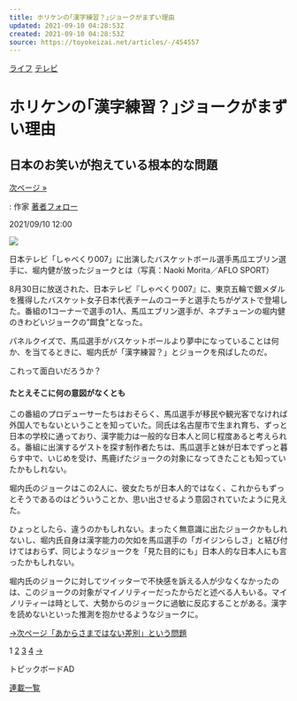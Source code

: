 ```yaml
---
title: ホリケンの｢漢字練習？｣ジョークがまずい理由
updated: 2021-09-10 04:28:53Z
created: 2021-09-10 04:28:53Z
source: https://toyokeizai.net/articles/-/454557
---
```


[ライフ](https://toyokeizai.net/list/genre/life)
[テレビ](https://toyokeizai.net/category/television)

# ホリケンの｢漢字練習？｣ジョークがまずい理由

## 日本のお笑いが抱えている根本的な問題

 [次ページ »](https://toyokeizai.net/articles/-/454557?page=2)

  : 作家    [著者フォロー](https://id.toyokeizai.net/fm/?author_id=3101&author_name=%E3%83%90%E3%82%A4%E3%82%A8%E3%83%BB%E3%83%9E%E3%82%AF%E3%83%8B%E3%83%BC%E3%83%AB&referer=%2Farticles%2F-%2F454557)

2021/09/10 12:00

![](https://tk.ismcdn.jp/mwimgs/9/f/1140/img_9f056e3cc1b37c306484e89f838c6f1b596592.jpg)

日本テレビ「しゃべくり007」に出演したバスケットボール選手馬瓜エブリン選手に、堀内健が放ったジョークとは（写真：Naoki Morita／AFLO SPORT）

8月30日に放送された、日本テレビ『しゃべくり007』に、東京五輪で銀メダルを獲得したバスケット女子日本代表チームのコーチと選手たちがゲストで登場した。番組の1コーナーで選手の1人、馬瓜エブリン選手が、ネプチューンの堀内健のきわどいジョークの”餌食”となった。

パネルクイズで、馬瓜選手がバスケットボールより夢中になっていることは何か、を当てるときに、堀内氏が「漢字練習？」とジョークを飛ばしたのだ。

これって面白いだろうか？

#### たとえそこに何の意図がなくとも

この番組のプロデューサーたちはおそらく、馬瓜選手が移民や観光客でなければ外国人でもないということを知っていた。同氏は名古屋市で生まれ育ち、ずっと日本の学校に通っており、漢字能力は一般的な日本人と同じ程度あると考えられる。番組に出演するゲストを探す制作者たちは、馬瓜選手と妹が日本でずっと暮らす中で、いじめを受け、馬鹿げたジョークの対象になってきたことも知っていたかもしれない。

堀内氏のジョークはこの2人に、彼女たちが日本人的ではなく、これからもずっとそうであるのはどういうことか、思い出させるよう意図されていたように見えた。

ひょっとしたら、違うのかもしれない。まったく無意識に出たジョークかもしれないし、堀内氏自身は漢字能力の欠如を馬瓜選手の「ガイジンらしさ」と結び付けてはおらず、同じようなジョークを「見た目的にも」日本人的な日本人にも言ったかもしれない。

堀内氏のジョークに対してツイッターで不快感を訴える人が少なくなかったのは、このジョークの対象がマイノリティーだったからだと述べる人もいる。マイノリティーは時として、大勢からのジョークに過敏に反応することがある。漢字を読めないといった推測を抱かせるようなジョークに。

[→次ページ「あからさまではない差別」という問題](https://toyokeizai.net/articles/-/454557?page=2)

 1  [2](https://toyokeizai.net/articles/-/454557?page=2)  [3](https://toyokeizai.net/articles/-/454557?page=3)  [4](https://toyokeizai.net/articles/-/454557?page=4)  [→](https://toyokeizai.net/articles/-/454557?page=2)

トピックボードAD

[連載一覧](https://toyokeizai.net/list/columns)
